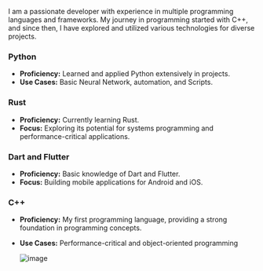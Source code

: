 I am a passionate developer with experience in multiple programming languages and frameworks. My journey in programming started with C++, and since then, I have explored and utilized various technologies for diverse projects.

### Python
 - **Proficiency:** Learned and applied Python extensively in projects.
 - **Use Cases:** Basic Neural Network, automation, and Scripts.
### Rust                                                                                           
 - **Proficiency:** Currently learning Rust.
 - **Focus:** Exploring its potential for systems programming and performance-critical applications.
### Dart and Flutter
 - **Proficiency:** Basic knowledge of Dart and Flutter.
 - **Focus:** Building mobile applications for Android and iOS.
 ### C++                                                                                           
 - **Proficiency:** My first programming language, providing a strong foundation in programming concepts.
 - **Use Cases:** Performance-critical and object-oriented programming









      ![image](https://github.com/user-attachments/assets/e9b720bc-6902-4702-87df-206898cb92ec)




